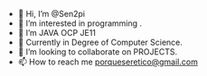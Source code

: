 - 👋 Hi, I’m @Sen2pi
- 👀 I’m interested in  programming .
- 🌱 I’m JAVA OCP JE11
- 🌱 Currently in Degree of Computer Science.
- 💞️ I’m looking to collaborate on PROJECTS.
- 📫 How to reach me porqueseretico@gmail.com

<!---
Sen2pi/Sen2pi is a ✨ special ✨ repository because its `README.md` (this file) appears on your GitHub profile.
You can click the Preview link to take a look at your changes.
--->
